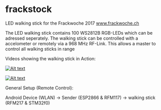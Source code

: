 # frackstock
LED walking stick  for the Frackwoche 2017 www.frackwoche.ch

The LED walking stick contains 100 WS2812B RGB-LEDs which can be adressed seperately. The walking stick can be controlled with a accelometer or remotely via a 968 MHz RF-Link. This allows a master to control all walking sticks in range 

Videos showing the walking stick in Action:

[![Alt text](https://img.youtube.com/vi/WOQ_-gf9qqU/0.jpg)](https://www.youtube.com/watch?v=WOQ_-gf9qqU)

[![Alt text](https://img.youtube.com/vi/yyVRBFyqIFY/0.jpg)](https://www.youtube.com/watch?v=yyVRBFyqIFY)

General Setup (Remote Control):

Android Device (WLAN) -> Sender (ESP2866 & RFM117) -> walking stick (RFM217 & STM32f0)
